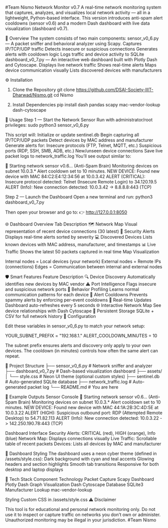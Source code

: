 #Team Nismo
Network Monitor v0.7
A real-time network monitoring system that captures, analyzes, and visualizes local network activity — all in a lightweight, Python-based interface.
This version introduces anti-spam alert cooldowns (sensor v0.6) and a modern Dash dashboard with live data visualization (dashboard v0.7).

🧠 Overview
The system consists of two main components:
sensor_v0_6.py — A packet sniffer and behavioral analyzer using Scapy.
Captures IP/TCP/UDP traffic
Detects insecure or suspicious connections
Generates alerts with cooldown logic
Logs traffic and device activity to SQLite
dashboard_v0_7.py — An interactive web dashboard built with Plotly Dash and Cytoscape.
Displays live network traffic
Shows real-time alerts
Maps device communication visually
Lists discovered devices with manufacturers

⚙️ Installation
1. Clone the Repository
git clone https://github.com/DSAI-Society-IIIT-Dharwad/Nismo.git
cd Nismo

2. Install Dependencies
pip install dash pandas scapy mac-vendor-lookup dash-cytoscape

🚀 Usage
Step 1 — Start the Network Sensor
Run with administrator/root privileges:
sudo python3 sensor_v0_6.py

This script will:
Initialize or update sentinel.db
Begin capturing all IP/TCP/UDP packets
Detect devices by MAC address and manufacturer
Generate alerts for:
Insecure protocols (FTP, Telnet, MQTT, etc.)
Suspicious ports (RDP, SSH, SMB, ADB, etc.)
New/unseen device connections
Save live packet logs to network_traffic.log
You’ll see output similar to:

🚀 Starting network sensor v0.6... (Anti-Spam Brain)
Monitoring devices on subnet 10.0.3.*
Alert cooldown set to 10 minutes.
NEW DEVICE: Found new device with MAC 84:C2:E4:12:34:56 at 10.0.3.42
ALERT (CRITICAL): Insecure protocol detected: Telnet (Insecure Remote Login) to 34.120.19.5
ALERT (Info): New connection detected: 10.0.3.42 -> 8.8.8.8:443 (TCP)

Step 2 — Launch the Dashboard
Open a new terminal and run:
python3 dashboard_v0_7.py

Then open your browser and go to:
👉 http://127.0.0.1:8050

🌐 Dashboard Overview
Tab	Description
🗺️ Network Map	Visual representation of recent device connections (30 latest)
🚨 Security Alerts	Displays real-time alerts sorted by severity
💻 Discovered Devices	Lists known devices with MAC address, manufacturer, and timestamps
📊 Live Traffic	Shows the latest 50 packets captured in real time
Map Visualization

Internal nodes = Local devices (your network)
External nodes = Remote IPs (connections)
Edges = Communication between internal and external nodes

🛡️ Smart Features
Feature	Description
🔍 Device Discovery	Automatically identifies new devices by MAC vendor
⚠️ Port Intelligence	Flags insecure and suspicious network ports
🧠 Behavior Profiling	Learns normal communication patterns for each device
🔕 Alert Cooldowns	Prevents spammy alerts by enforcing per-event cooldowns
📡 Real-time Updates	Dashboard auto-refreshes every 5 seconds
🌐 Interactive Network Map	See device relationships with Dash Cytoscape
💾 Persistent Storage	SQLite + CSV for full network history
🧰 Configuration

Edit these variables in sensor_v0_6.py to match your network setup:

YOUR_SUBNET_PREFIX = "192.168.1."
ALERT_COOLDOWN_MINUTES = 10

The subnet prefix ensures alerts and discovery only apply to your own devices.
The cooldown (in minutes) controls how often the same alert can repeat.

📂 Project Structure
├── sensor_v0_6.py         # Network sniffer and analyzer
├── dashboard_v0_7.py      # Dash-based visualization dashboard
├── assets/
│   └── style.css          # Neon UI theme (optional custom styles)
├── sentinel.db            # Auto-generated SQLite database
├── network_traffic.log    # Auto-generated packet log
└── README.md              # You are here

🧪 Example Outputs
Sensor Console
🚀 Starting network sensor v0.6... (Anti-Spam Brain)
Monitoring devices on subnet 10.0.3.*
Alert cooldown set to 10 minutes.
NEW DEVICE: Found new device with MAC 44:1A:2B:3C:4D:5E at 10.0.3.22
ALERT (HIGH): Suspicious outbound port: RDP (Attempted Remote Desktop) to 54.71.82.113
ALERT (Info): New connection detected: 10.0.3.22 -> 142.250.190.78:443 (TCP)

Dashboard Interface
Security Alerts: CRITICAL (red), HIGH (orange), Info (blue)
Network Map: Displays connections visually
Live Traffic: Scrollable table of recent packets
Devices: Lists all devices by MAC and manufacturer

🎨 Dashboard Styling
The dashboard uses a neon cyber theme (defined in /assets/style.css):
Dark background with cyan and teal accents
Glowing headers and section highlights
Smooth tab transitions
Responsive for both desktop and laptop displays

🧠 Tech Stack
Component	Technology
Packet Capture	Scapy
Dashboard	Plotly Dash
Graph Visualization	Dash Cytoscape
Database	SQLite3
Manufacturer Lookup	mac-vendor-lookup

Styling	Custom CSS in /assets/style.css
⚠️ Disclaimer

This tool is for educational and personal network monitoring only.
Do not use it to inspect or capture traffic on networks you don’t own or administer.
Unauthorized monitoring may be illegal in your jurisdiction.
#Team Nismo
